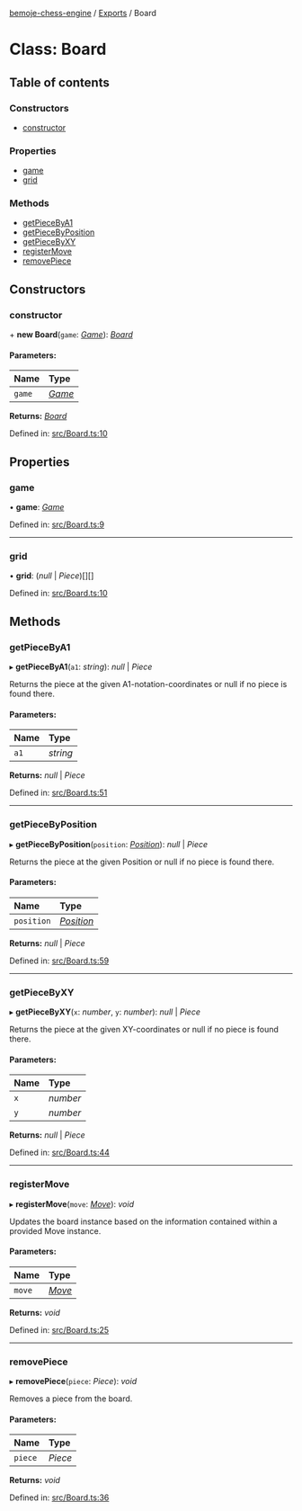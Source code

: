 [bemoje-chess-engine](../README.md) / [Exports](../modules.md) / Board

# Class: Board

## Table of contents

### Constructors

- [constructor](board.md#constructor)

### Properties

- [game](board.md#game)
- [grid](board.md#grid)

### Methods

- [getPieceByA1](board.md#getpiecebya1)
- [getPieceByPosition](board.md#getpiecebyposition)
- [getPieceByXY](board.md#getpiecebyxy)
- [registerMove](board.md#registermove)
- [removePiece](board.md#removepiece)

## Constructors

### constructor

\+ **new Board**(`game`: [*Game*](game.md)): [*Board*](board.md)

#### Parameters:

Name | Type |
:------ | :------ |
`game` | [*Game*](game.md) |

**Returns:** [*Board*](board.md)

Defined in: [src/Board.ts:10](https://github.com/bemoje/chess/blob/6d332b1/src/Board.ts#L10)

## Properties

### game

• **game**: [*Game*](game.md)

Defined in: [src/Board.ts:9](https://github.com/bemoje/chess/blob/6d332b1/src/Board.ts#L9)

___

### grid

• **grid**: (*null* \| *Piece*)[][]

Defined in: [src/Board.ts:10](https://github.com/bemoje/chess/blob/6d332b1/src/Board.ts#L10)

## Methods

### getPieceByA1

▸ **getPieceByA1**(`a1`: *string*): *null* \| *Piece*

Returns the piece at the given A1-notation-coordinates or null if no piece is found there.

#### Parameters:

Name | Type |
:------ | :------ |
`a1` | *string* |

**Returns:** *null* \| *Piece*

Defined in: [src/Board.ts:51](https://github.com/bemoje/chess/blob/6d332b1/src/Board.ts#L51)

___

### getPieceByPosition

▸ **getPieceByPosition**(`position`: [*Position*](position.md)): *null* \| *Piece*

Returns the piece at the given Position or null if no piece is found there.

#### Parameters:

Name | Type |
:------ | :------ |
`position` | [*Position*](position.md) |

**Returns:** *null* \| *Piece*

Defined in: [src/Board.ts:59](https://github.com/bemoje/chess/blob/6d332b1/src/Board.ts#L59)

___

### getPieceByXY

▸ **getPieceByXY**(`x`: *number*, `y`: *number*): *null* \| *Piece*

Returns the piece at the given XY-coordinates or null if no piece is found there.

#### Parameters:

Name | Type |
:------ | :------ |
`x` | *number* |
`y` | *number* |

**Returns:** *null* \| *Piece*

Defined in: [src/Board.ts:44](https://github.com/bemoje/chess/blob/6d332b1/src/Board.ts#L44)

___

### registerMove

▸ **registerMove**(`move`: [*Move*](move.md)): *void*

Updates the board instance based on the information contained within a provided Move instance.

#### Parameters:

Name | Type |
:------ | :------ |
`move` | [*Move*](move.md) |

**Returns:** *void*

Defined in: [src/Board.ts:25](https://github.com/bemoje/chess/blob/6d332b1/src/Board.ts#L25)

___

### removePiece

▸ **removePiece**(`piece`: *Piece*): *void*

Removes a piece from the board.

#### Parameters:

Name | Type |
:------ | :------ |
`piece` | *Piece* |

**Returns:** *void*

Defined in: [src/Board.ts:36](https://github.com/bemoje/chess/blob/6d332b1/src/Board.ts#L36)
